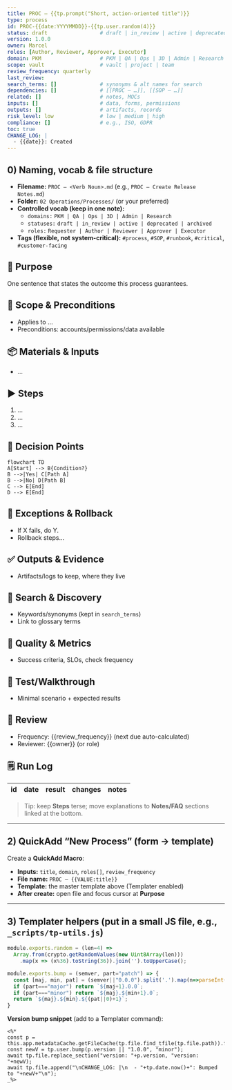 ```yaml
---
title: PROC – {{tp.prompt("Short, action-oriented title")}}
type: process
id: PROC-{{date:YYYYMMDD}}-{{tp.user.random(4)}}
status: draft                 # draft | in_review | active | deprecated | archived
version: 1.0.0
owner: Marcel
roles: [Author, Reviewer, Approver, Executor]
domain: PKM                   # PKM | QA | Ops | 3D | Admin | Research
scope: vault                  # vault | project | team
review_frequency: quarterly
last_review:
search_terms: []              # synonyms & alt names for search
dependencies: []              # [[PROC – …]], [[SOP – …]]
related: []                   # notes, MOCs
inputs: []                    # data, forms, permissions
outputs: []                   # artifacts, records
risk_level: low               # low | medium | high
compliance: []                # e.g., ISO, GDPR
toc: true
CHANGE_LOG: |
  - {{date}}: Created
---
```

## 0) Naming, vocab & file structure
- **Filename:** `PROC – <Verb Noun>.md` (e.g., `PROC – Create Release Notes.md`)
- **Folder:** `02 Operations/Processes/` (or your preferred)
- **Controlled vocab (keep in one note):**
    - `domains:` `PKM | QA | Ops | 3D | Admin | Research`
    - `statuses:` `draft | in_review | active | deprecated | archived`
    - `roles:` `Requester | Author | Reviewer | Approver | Executor`
- **Tags (flexible, not system-critical):** `#process`, `#SOP`, `#runbook`, `#critical`, `#customer-facing`

## 🎯 Purpose
One sentence that states the outcome this process guarantees.

## 🧩 Scope & Preconditions
- Applies to …  
- Preconditions: accounts/permissions/data available

## 📦 Materials & Inputs
- …

## ▶ Steps
1. …
2. …
3. …

## 🔀 Decision Points
```mermaid
flowchart TD
A[Start] --> B{Condition?}
B -->|Yes| C[Path A]
B -->|No| D[Path B]
C --> E[End]
D --> E[End]
```

## 🚨 Exceptions & Rollback
- If X fails, do Y.
- Rollback steps…
## ✅ Outputs & Evidence
- Artifacts/logs to keep, where they live
## 🔎 Search & Discovery
- Keywords/synonyms (kept in `search_terms`)
- Link to glossary terms
## 📏 Quality & Metrics
- Success criteria, SLOs, check frequency
## 🧪 Test/Walkthrough
- Minimal scenario + expected results
## 📅 Review
- Frequency: {{review_frequency}} (next due auto-calculated)
- Reviewer: {{owner}} (or role)
    

## 🗒️ Run Log
|id|date|result|changes|notes|
|---|---|---|---|---|

> Tip: keep **Steps** terse; move explanations to **Notes/FAQ** sections linked at the bottom.

---

## 2) QuickAdd “New Process” (form → template)
Create a **QuickAdd Macro**:
- **Inputs:** `title`, `domain`, `roles[]`, `review_frequency`
- **File name:** `PROC – {{VALUE:title}}`
- **Template:** the master template above (Templater enabled)
- **After create:** open file and focus cursor at **Purpose**

---

## 3) Templater helpers (put in a small JS file, e.g., `_scripts/tp-utils.js`)
```js
module.exports.random = (len=4) =>
  Array.from(crypto.getRandomValues(new Uint8Array(len)))
    .map(x => (x%36).toString(36)).join('').toUpperCase();

module.exports.bump = (semver, part="patch") => {
  const [maj, min, pat] = (semver||"0.0.0").split('.').map(n=>parseInt(n||0));
  if (part==="major") return `${maj+1}.0.0`;
  if (part==="minor") return `${maj}.${min+1}.0`;
  return `${maj}.${min}.${(pat||0)+1}`;
}
```
**Version bump snippet** (add to a Templater command):
```
<%* 
const p = this.app.metadataCache.getFileCache(tp.file.find_tfile(tp.file.path)).frontmatter;
const newV = tp.user.bump(p.version || "1.0.0", "minor");
await tp.file.replace_section("version: "+p.version, "version: "+newV);
await tp.file.append("\nCHANGE_LOG: |\n  - "+tp.date.now()+": Bumped to "+newV+"\n");
_%>
```